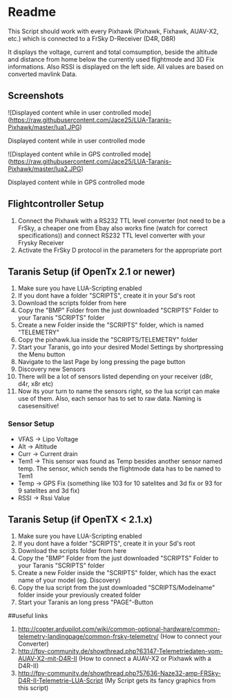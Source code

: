 # Readme
This Script should work with every Pixhawk (Pixhawk, Fixhawk, AUAV-X2, etc.) which
is connected to a FrSky D-Receiver (D4R, D8R)

It displays the voltage, current and total comsumption, beside the altitude and distance from home below the currently used flightmode and 3D Fix informations.
Also RSSI is displayed on the left side. All values are based on converted mavlink Data.
## Screenshots
![Displayed content while in user controlled mode]
(https://raw.githubusercontent.com/Jace25/LUA-Taranis-Pixhawk/master/lua1.JPG)

Displayed content while in user controlled mode

![Displayed content while in GPS controlled mode]
(https://raw.githubusercontent.com/Jace25/LUA-Taranis-Pixhawk/master/lua2.JPG)

Displayed content while in GPS controlled mode

## Flightcontroller Setup
1. Connect the Pixhawk with a RS232 TTL level converter (not need to be a FrSky, a cheaper one from Ebay also works fine (watch for correct specifications)) and connect RS232 TTL level converter with your Frysky Receiver
2. Activate the FrSky D protocol in the parameters for the appropriate port

## Taranis Setup (if OpenTx 2.1 or newer)
1. Make sure you have LUA-Scripting enabled
2. If you dont have a folder "SCRIPTS", create it in your Sd's root
3. Download the scripts folder from here
4. Copy the "BMP" Folder from the just downloaded "SCRIPTS" Folder to your Taranis "SCRIPTS" folder
5. Create a new Folder inside the "SCRIPTS" folder, which is named "TELEMETRY"
6. Copy the pixhawk.lua inside the "SCRIPTS/TELEMETRY" folder
7. Start your Taranis, go into your desired Model Settings by shortpressing the Menu button
8. Navigate to the last Page by long pressing the page button
9. Discovery new Sensors
10. There will be a lot of sensors listed depending on your receiver (d8r, d4r, x8r etc)
11. Now its your turn to name the sensors right, so the lua script can make use of them. Also, each sensor has to set to raw data. Naming is casesensitive!

### Sensor Setup
* VFAS -> Lipo Voltage
* Alt -> Altitude
* Curr -> Current drain
* Tem1 -> This sensor was found as Temp besides another sensor named temp. The sensor, which sends the flightmode data has to be named to Tem1
* Temp -> GPS Fix (something like 103 for 10 satelites and 3d fix or 93 for 9 satelites and 3d fix)
* RSSI -> Rssi Value

## Taranis Setup (if OpenTX < 2.1.x)
1. Make sure you have LUA-Scripting enabled
2. If you dont have a folder "SCRIPTS", create it in your Sd's root
3. Download the scripts folder from here
4. Copy the "BMP" Folder from the just downloaded "SCRIPTS" Folder to your Taranis "SCRIPTS" folder
5. Create a new Folder inside the "SCRIPTS" folder, which has the exact name of your model (eg. Discovery)
6. Copy the lua script from the just downloaded "SCRIPTS/Modelname" folder inside your previously created folder
7. Start your Taranis an long press "PAGE"-Button

##useful links
1. http://copter.ardupilot.com/wiki/common-optional-hardware/common-telemetry-landingpage/common-frsky-telemetry/ (How to connect your Converter)
2. http://fpv-community.de/showthread.php?63147-Telemetriedaten-vom-AUAV-X2-mit-D4R-II (How to connect a AUAV-X2 or Pixhawk with a D4R-II)
3. http://fpv-community.de/showthread.php?57636-Naze32-amp-FRSky-D4R-II-Telemetrie-LUA-Script (My Script gets its fancy graphics from this script)
